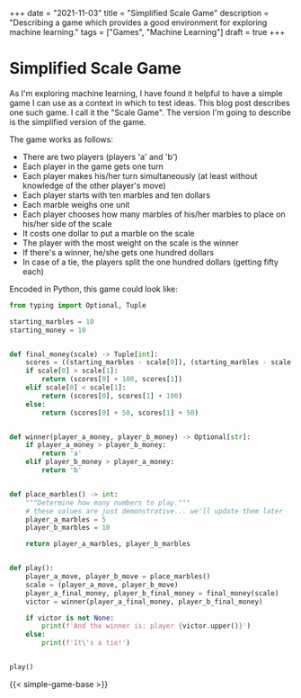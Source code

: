 +++
date = "2021-11-03"
title = "Simplified Scale Game"
description = "Describing a game which provides a good environment for exploring machine learning."
tags = ["Games", "Machine Learning"]
draft = true
+++

# Simplified Scale Game

As I'm exploring machine learning, I have found it helpful to have a simple game I can use as a context in which to test ideas.
This blog post describes one such game.
I call it the "Scale Game". The version I'm going to describe is the simplified version of the game.

The game works as follows:

- There are two players (players 'a' and 'b')
- Each player in the game gets one turn
- Each player makes his/her turn simultaneously (at least without knowledge of the other player's move)
- Each player starts with ten marbles and ten dollars
- Each marble weighs one unit
- Each player chooses how many marbles of his/her marbles to place on his/her side of the scale
- It costs one dollar to put a marble on the scale
- The player with the most weight on the scale is the winner
- If there's a winner, he/she gets one hundred dollars
- In case of a tie, the players split the one hundred dollars (getting fifty each)

Encoded in Python, this game could look like:

```python
from typing import Optional, Tuple

starting_marbles = 10
starting_money = 10


def final_money(scale) -> Tuple[int]:
    scores = ((starting_marbles - scale[0]), (starting_marbles - scale[1]))
    if scale[0] > scale[1]:
        return (scores[0] + 100, scores[1])
    elif scale[0] < scale[1]:
        return (scores[0], scores[1] + 100)
    else:
        return (scores[0] + 50, scores[1] + 50)


def winner(player_a_money, player_b_money) -> Optional[str]:
    if player_a_money > player_b_money:
        return 'a'
    elif player_b_money > player_a_money:
        return 'b'


def place_marbles() -> int:
    """Determine how many numbers to play."""
    # these values are just demonstrative... we'll update them later
    player_a_marbles = 5
    player_b_marbles = 10

    return player_a_marbles, player_b_marbles


def play():
    player_a_move, player_b_move = place_marbles()
    scale = (player_a_move, player_b_move)
    player_a_final_money, player_b_final_money = final_money(scale)
    victor = winner(player_a_final_money, player_b_final_money)

    if victor is not None:
        print(f'And the winner is: player {victor.upper()}')
    else:
        print(f'It\'s a tie!')


play()
```

{{< simple-game-base >}}
